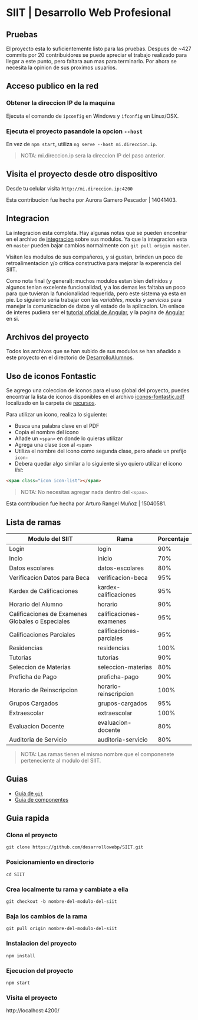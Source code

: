 # SIIT | Desarrollo Web Profesional


## Pruebas
El proyecto esta lo suficientemente listo para las pruebas. Despues de ~427 commits por
20 contribuidores se puede apreciar el trabajo realizado para llegar a este punto, pero
faltara aun mas para terminarlo. Por ahora se necesita la opinion de sus proximos usuarios.


## Acceso publico en la red

### Obtener la direccion IP de la maquina
Ejecuta el comando de `ipconfig` en Windows y `ifconfig` en Linux/OSX.

### Ejecuta el proyecto pasandole la opcion `--host`
En vez de `npm start`, utiliza `ng serve --host mi.direccion.ip`.

> NOTA: mi.direccion.ip sera la direccion IP del paso anterior.

## Visita el proyecto desde otro dispositivo
Desde tu celular visita `http://mi.direccion.ip:4200`

Esta contribucion fue hecha por Aurora Gamero Pescador | 14041403.


## Integracion
La integracion esta completa. Hay algunas notas que se pueden encontrar en el archivo de
[integracion](integracion.md) sobre sus modulos. Ya que la integracion esta en `master`
pueden bajar cambios normalmente con `git pull origin master`.

Visiten los modulos de sus compañeros, y si gustan, brinden un poco de retroalimentacion
y/o critica constructiva para mejorar la experencia del SIIT.

Como nota final (y general): muchos modulos estan bien definidos y algunos tenian excelente
funcionalidad, y a los demas les faltaba un poco para que tuvieran la funcionalidad requerida,
pero este sistema ya esta en pie. Lo siguiente seria trabajar con las *variables*, *mocks*
y *servicios* para manejar la comunicacion de datos y el estado de la aplicacion. Un enlace
de interes pudiera ser el [tutorial oficial de Angular](https://angular.io/tutorial), y la
pagina de [Angular](https://angular.io/) en si.


## Archivos del proyecto
Todos los archivos que se han subido de sus modulos se han añadido a este proyecto
en el directorio de [DesarrolloAlumnos](DesarrolloAlumnos).


## Uso de iconos Fontastic
Se agrego una coleccion de iconos para el uso global del proyecto, puedes encontrar la lista de
iconos disponibles en el archivo [iconos-fontastic.pdf](recursos/iconos-fontastic.pdf) localizado
en la carpeta de [recursos](recursos).

Para utilizar un icono, realiza lo siguiente:
- Busca una palabra clave en el PDF
- Copia el nombre del icono
- Añade un `<span>` en donde lo quieras utilizar
- Agrega una clase `icon` al `<span>`
- Utiliza el nombre del icono como segunda clase, pero añade un prefijo `icon-`
- Debera quedar algo similar a lo siguiente si yo quiero utilizar el icono *list*:

```html
<span class="icon icon-list"></span>
```

> NOTA: No necesitas agregar nada dentro del `<span>`.

Esta contribucion fue hecha por Arturo Rangel Muñoz | 15040581.

## Lista de ramas
|Modulo del SIIT|Rama|Porcentaje|
|---|---|---|
|Login|login|90%|
|Incio|inicio|70%|
|Datos escolares|datos-escolares|80%|
|Verificacion Datos para Beca|verificacion-beca|95%|
|Kardex de Calificaciones|kardex-calificaciones|95%|
|Horario del Alumno|horario|90%|
|Calificaciones de Examenes Globales o Especiales|calificaciones-examenes|95%|
|Calificaciones Parciales|calificaciones-parciales|95%|
|Residencias|residencias|100%|
|Tutorias|tutorias|90%|
|Seleccion de Materias|seleccion-materias|80%|
|Preficha de Pago|preficha-pago|90%|
|Horario de Reinscripcion|horario-reinscripcion|100%|
|Grupos Cargados|grupos-cargados|95%|
|Extraescolar|extraescolar|100%|
|Evaluacion Docente|evaluacion-docente|80%|
|Auditoria de Servicio|auditoria-servicio|80%|

> NOTA: Las ramas tienen el mismo nombre que el componenete perteneciente al modulo del SIIT.


## Guias
- [Guia de `git`](guias/git.md)
- [Guia de componentes](guias/componentes.md)


## Guia rapida

### Clona el proyecto
```
git clone https://github.com/desarrollowebp/SIIT.git
```

### Posicionamiento en directorio
```
cd SIIT
```

### Crea localmente tu rama y cambiate a ella
```
git checkout -b nombre-del-modulo-del-siit
```

### Baja los cambios de la rama
```
git pull origin nombre-del-modulo-del-siit
```

### Instalacion del proyecto
```
npm install
```

### Ejecucion del proyecto
```
npm start
```

### Visita el proyecto
http://localhost:4200/
